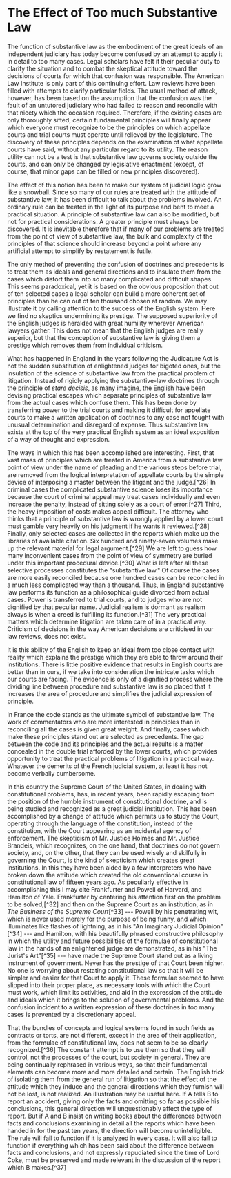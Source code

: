 # The Effect of Too much Substantive Law

The function of substantive law as the embodiment of the great ideals of
an independent judiciary has today become confused by an attempt to
apply it in detail to too many cases. Legal scholars have felt it their
peculiar duty to clarify the situation and to combat the skeptical
attitude toward the decisions of courts for which that confusion was
responsible. The American Law Institute is only part of this continuing
effort. Law reviews have been filled with attempts to clarify particular
fields. The usual method of attack, however, has been based on the
assumption that the confusion was the fault of an untutored judiciary
who had failed to reason and reconcile with that nicety which the
occasion required. Therefore, if the existing cases are only thoroughly
sifted, certain fundamental principles will finally appear which
everyone must recognize to be the principles on which appellate courts
and trial courts must operate until relieved by the legislature. The
discovery of these principles depends on the examination of what
appellate courts have said, without any particular regard to its
utility. The reason utility can not be a test is that substantive law
governs society outside the courts, and can only be changed by
legislative enactment (except, of course, that minor gaps can be filled
or new principles discovered).

The effect of this notion has been to make our system of judicial logic
grow like a snowball. Since so many of our rules are treated with the
attitude of substantive law, it has been difficult to talk about the
problems involved. An ordinary rule can be treated in the light of its
purpose and bent to meet a practical situation. A principle of
substantive law can also be modified, but not for practical
considerations. A greater principle must always be discovered. It is
inevitable therefore that if many of our problems are treated from the
point of view of substantive law, the bulk and complexity of the
principles of that science should increase beyond a point where any
artificial attempt to simplify by restatement is futile.

The only method of preventing the confusion of doctrines and precedents
is to treat them as ideals and general directions and to insulate them
from the cases which distort them into so many complicated and difficult
shapes. This seems paradoxical, yet it is based on the obvious
proposition that out of ten selected cases a legal scholar can build a
more coherent set of principles than he can out of ten thousand chosen
at random. We may illustrate it by calling attention to the success of
the English system. Here we find no skeptics undermining its prestige.
The supposed superiority of the English judges is heralded with great
humility wherever American lawyers gather. This does not mean that the
English judges are really superior, but that the conception of
substantive law is giving them a prestige which removes them from
individual criticism.

What has happened in England in the years following the Judicature Act
is not the sudden substitution of enlightened judges for bigoted ones,
but the insulation of the science of substantive law from the practical
problem of litigation. Instead of rigidly applying the substantive-law
doctrines through the principle of _stare decisis_, as many imagine, the
English have been devising practical escapes which separate principles
of substantive law from the actual cases which confuse them. This has
been done by transferring power to the trial courts and making it
difficult for appellate courts to make a written application of
doctrines to any case not fought with unusual determination and
disregard of expense. Thus substantive law exists at the top of the very
practical English system as an ideal exposition of a way of thought and
expression.

The ways in which this has been accomplished are interesting. First,
that vast mass of principles which are treated in America from a
substantive law point of view under the name of pleading and the various
steps before trial, are removed from the logical interpretation of
appellate courts by the simple device of interposing a master between
the litigant and the judge.[^26] In criminal cases the complicated
substantive science loses its importance because the court of criminal
appeal may treat cases individually and even increase the penalty,
instead of sitting solely as a court of error.[^27] Third, the heavy
imposition of costs makes appeal difficult. The attorney who thinks that
a principle of substantive law is wrongly applied by a lower court must
gamble very heavily on his judgment if he wants it reviewed.[^28]
Finally, only selected cases are collected in the reports which make up
the libraries of available citation. Six hundred and ninety-seven
volumes make up the relevant material for legal argument.[^29] We are
left to guess how many inconvenient cases from the point of view of
symmetry are buried under this important procedural device.[^30] What
is left after all these selective processes constitutes the "substantive
law." Of course the cases are more easily reconciled because one hundred
cases can be reconciled in a much less complicated way than a thousand.
Thus, in England substantive law performs its function as a
philosophical guide divorced from actual cases. Power is transferred to
trial courts, and to judges who are not dignified by that peculiar name.
Judicial realism is dormant as realism always is when a creed is
fulfilling its function.[^31] The very practical matters which
determine litigation are taken care of in a practical way. Criticism of
decisions in the way American decisions are criticised in our law
reviews, does not exist.

It is this ability of the English to keep an ideal from too close
contact with reality which explains the prestige which they are able to
throw around their institutions. There is little positive evidence that
results in English courts are better than in ours, if we take into
consideration the intricate tasks which our courts are facing. The
evidence is only of a dignified process where the dividing line between
procedure and substantive law is so placed that it increases the area of
procedure and simplifies the judicial expression of principle.

In France the code stands as the ultimate symbol of substantive law. The
work of commentators who are more interested in principles than in
reconciling all the cases is given great weight. And finally, cases
which make these principles stand out are selected as precedents. The
gap between the code and its principles and the actual results is a
matter concealed in the double trial afforded by the lower courts, which
provides opportunity to treat the practical problems of litigation in a
practical way. Whatever the demerits of the French judicial system, at
least it has not become verbally cumbersome.

In this country the Supreme Court of the United States, in dealing with
constitutional problems, has, in recent years, been rapidly escaping
from the position of the humble instrument of constitutional doctrine,
and is being studied and recognized as a great judicial institution.
This has been accomplished by a change of attitude which permits us to
study the Court, operating through the language of the constitution,
instead of the constitution, with the Court appearing as an incidental
agency of enforcement. The skepticism of Mr. Justice Holmes and Mr.
Justice Brandeis, which recognizes, on the one hand, that doctrines do
not govern society, and, on the other, that they can be used wisely and
skilfully in governing the Court, is the kind of skepticism which
creates great institutions. In this they have been aided by a few
interpreters who have broken down the attitude which created the old
conventional course in constitutional law of fifteen years ago. As
peculiarly effective in accomplishing this I may cite Frankfurter and
Powell of Harvard, and Hamilton of Yale. Frankfurter by centering his
attention first on the problem to be solved,[^32] and then on the
Supreme Court as an institution, as in _The Business of the Supreme
Court_[^33] --- Powell by his penetrating wit, which is never used
merely for the purpose of being funny, and which illuminates like
flashes of lightning, as in his "An Imaginary Judicial Opinion"[^34]
--- and Hamilton, with his beautifully phrased constructive philosophy
in which the utility and future possibilities of the formulae of
constitutional law in the hands of an enlightened judge are
demonstrated, as in his "The Jurist's Art"[^35] --- have made the
Supreme Court stand out as a living instrument of government. Never has
the prestige of that Court been higher. No one is worrying about
restating constitutional law so that it will be simpler and easier for
that Court to apply it. These formulae seemed to have slipped into their
proper place, as necessary tools with which the Court must work, which
limit its activities, and aid in the expression of the attitude and
ideals which it brings to the solution of governmental problems. And the
confusion incident to a written expression of these doctrines in too
many cases is prevented by a discretionary appeal.

That the bundles of concepts and logical systems found in such fields as
contracts or torts, are not different, except in the area of their
application, from the formulae of constitutional law, does not seem to
be so clearly recognized.[^36] The constant attempt is to use them so
that they will control, not the processes of the court, but society in
general. They are being continually rephrased in various ways, so that
their fundamental elements can become more and more detailed and
certain. The English trick of isolating them from the general run of
litigation so that the effect of the attitude which they induce and the
general directions which they furnish will not be lost, is not realized.
An illustration may be useful here. If A tells B to report an accident,
giving only the facts and omitting so far as possible his conclusions,
this general direction will unquestionably affect the type of report.
But if A and B insist on writing books about the differences between
facts and conclusions examining in detail all the reports which have
been handed in for the past ten years, the direction will become
unintelligible. The rule will fail to function if it is analyzed in
every case. It will also fail to function if everything which has been
said about the difference between facts and conclusions, and not
expressly repudiated since the time of Lord Coke, must be preserved and
made relevant in the discussion of the report which B makes.[^37]
